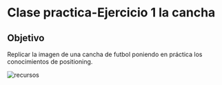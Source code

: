 # Clase practica-Ejercicio 1 la cancha

## Objetivo

Replicar  la imagen de una cancha de futbol poniendo en práctica los conocimientos de positioning.

![recursos](assets/img/cancha.jpg)
